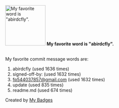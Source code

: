 <img src="https://github.com/my-badges/my-badges/blob/master/src/all-badges/favorite-word/favorite-word.png?raw=true" alt="My favorite word is &quot;abirdcfly&quot;." title="My favorite word is &quot;abirdcfly&quot;." width="128">
<strong>My favorite word is &quot;abirdcfly&quot;.</strong>
<br><br>

My favorite commit message words are:

1. abirdcfly (used 1636 times)
2. signed-off-by: (used 1632 times)
3. <fp544037857@gmail.com> (used 1632 times)
4. update (used 835 times)
5. readme.md (used 674 times)


Created by <a href="https://github.com/my-badges/my-badges">My Badges</a>